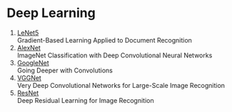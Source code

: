 # Deep Learning
1. [LeNet5](https://github.com/yd-yin/Deep_Learning/tree/master/1_LeNet5)  
Gradient-Based Learning Applied to Document Recognition
2. [AlexNet](https://github.com/yd-yin/Deep_Learning/tree/master/2_AlexNet)  
ImageNet Classification with Deep Convolutional Neural Networks
3. [GoogleNet](https://github.com/yd-yin/Deep_Learning/tree/master/3_GooLeNet)  
Going Deeper with Convolutions
4. [VGGNet](https://github.com/yd-yin/Deep_Learning/tree/master/4_VGGNet)  
Very Deep Convolutional Networks for Large-Scale Image Recognition
5. [ResNet](https://github.com/yd-yin/Deep_Learning/tree/master/5_ResNet)  
Deep Residual Learning for Image Recognition
